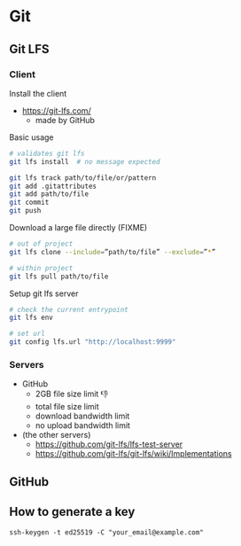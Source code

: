 # Git



## Git LFS

### Client

Install the client

- https://git-lfs.com/
  - made by GitHub

Basic usage

```bash
# validates git lfs
git lfs install  # no message expected

git lfs track path/to/file/or/pattern
git add .gitattributes
git add path/to/file
git commit
git push
```

Download a large file directly (FIXME)

```bash
# out of project
git lfs clone --include=”path/to/file” --exclude=”*”

# within project
git lfs pull path/to/file
```

Setup git lfs server

```bash
# check the current entrypoint
git lfs env

# set url
git config lfs.url "http://localhost:9999"
```



### Servers

- GitHub
  - 2GB file size limit 👎
  - total file size limit
  - download bandwidth limit
  - no upload bandwidth limit
- (the other servers)
  - https://github.com/git-lfs/lfs-test-server
  - https://github.com/git-lfs/git-lfs/wiki/Implementations



## GitHub



## How to generate a key

```shell
ssh-keygen -t ed25519 -C "your_email@example.com"
```